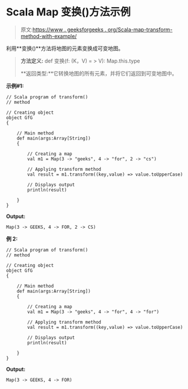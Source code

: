 # Scala Map 变换()方法示例

> 原文:[https://www . geeksforgeeks . org/Scala-map-transform-method-with-example/](https://www.geeksforgeeks.org/scala-map-transform-method-with-example/)

利用**变换()**方法将地图的元素变换成可变地图。

> **方法定义:** def 变换(f: (K，V) = > V): Map.this.type
> 
> **返回类型:**它转换地图的所有元素，并将它们返回到可变地图中。

**示例#1:**

```
// Scala program of transform()
// method

// Creating object
object GfG
{ 

    // Main method
    def main(args:Array[String])
    {

        // Creating a map
        val m1 = Map(3 -> "geeks", 4 -> "for", 2 -> "cs")

        // Applying transform method
        val result = m1.transform((key,value) => value.toUpperCase)

        // Displays output
        println(result)

    }
}
```

**Output:**

```
Map(3 -> GEEKS, 4 -> FOR, 2 -> CS)

```

**例 2:**

```
// Scala program of transform()
// method

// Creating object
object GfG
{ 

    // Main method
    def main(args:Array[String])
    {

        // Creating a map
        val m1 = Map(3 -> "geeks", 4 -> "for", 4 -> "for")

        // Applying transform method
        val result = m1.transform((key,value) => value.toUpperCase)

        // Displays output
        println(result)

    }
}
```

**Output:**

```
Map(3 -> GEEKS, 4 -> FOR)

```